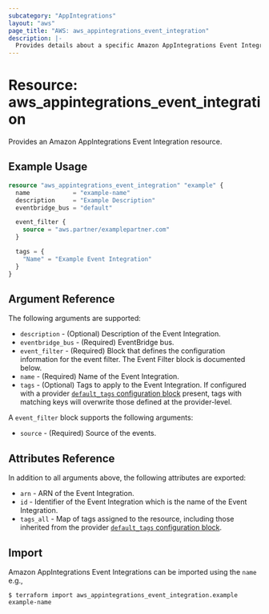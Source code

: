```yaml
---
subcategory: "AppIntegrations"
layout: "aws"
page_title: "AWS: aws_appintegrations_event_integration"
description: |-
  Provides details about a specific Amazon AppIntegrations Event Integration
---
```


# Resource: aws_appintegrations_event_integration

Provides an Amazon AppIntegrations Event Integration resource.

## Example Usage

```terraform
resource "aws_appintegrations_event_integration" "example" {
  name            = "example-name"
  description     = "Example Description"
  eventbridge_bus = "default"

  event_filter {
    source = "aws.partner/examplepartner.com"
  }

  tags = {
    "Name" = "Example Event Integration"
  }
}
```

## Argument Reference

The following arguments are supported:

* `description` - (Optional) Description of the Event Integration.
* `eventbridge_bus` - (Required) EventBridge bus.
* `event_filter` - (Required) Block that defines the configuration information for the event filter. The Event Filter block is documented below.
* `name` - (Required) Name of the Event Integration.
* `tags` - (Optional) Tags to apply to the Event Integration. If configured with a provider [`default_tags` configuration block](https://registry.terraform.io/providers/hashicorp/aws/latest/docs#default_tags-configuration-block) present, tags with matching keys will overwrite those defined at the provider-level.

A `event_filter` block supports the following arguments:

* `source` - (Required) Source of the events.

## Attributes Reference

In addition to all arguments above, the following attributes are exported:

* `arn` - ARN of the Event Integration.
* `id` - Identifier of the Event Integration which is the name of the Event Integration.
* `tags_all` - Map of tags assigned to the resource, including those inherited from the provider [`default_tags` configuration block](https://registry.terraform.io/providers/hashicorp/aws/latest/docs#default_tags-configuration-block).

## Import

Amazon AppIntegrations Event Integrations can be imported using the `name` e.g.,

```
$ terraform import aws_appintegrations_event_integration.example example-name
```
